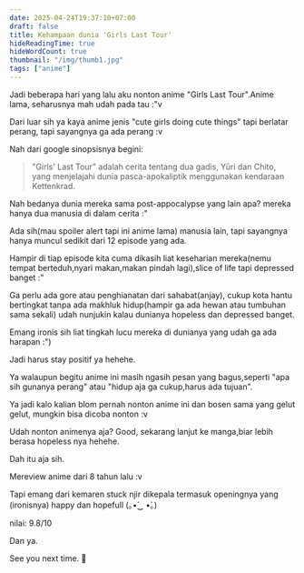 ```yaml
---
date: 2025-04-24T19:37:10+07:00
draft: false
title: Kehampaan dunia 'Girls Last Tour'
hideReadingTime: true
hideWordCount: true
thumbnail: "/img/thumb1.jpg"
tags: ["anime"]
---
```


Jadi beberapa hari yang lalu aku nonton anime "Girls Last Tour".Anime lama, seharusnya mah udah pada tau :"v 
 
Dari luar sih ya kaya anime jenis "cute girls doing cute things" tapi berlatar perang, tapi sayangnya ga ada perang :v

Nah dari google sinopsisnya begini: 

> "Girls' Last Tour" adalah cerita tentang dua gadis, Yūri dan Chito, yang menjelajahi dunia pasca-apokaliptik menggunakan kendaraan Kettenkrad.  

Nah bedanya dunia mereka sama  post-appocalypse yang lain apa? mereka hanya dua manusia di dalam cerita :"

Ada sih(mau spoiler alert tapi ini anime lama) manusia lain, tapi sayangnya hanya muncul sedikit dari 12 episode yang ada.

Hampir di tiap episode kita cuma dikasih liat keseharian mereka(nemu tempat berteduh,nyari makan,makan pindah lagi),slice of life tapi depressed banget :"

Ga perlu ada gore atau penghianatan dari sahabat(anjay), cukup kota hantu bertingkat tanpa ada makhluk hidup(hampir ga ada hewan atau tumbuhan sama sekali) udah nunjukin kalau dunianya hopeless dan depressed banget.

Emang ironis sih liat tingkah lucu mereka di dunianya yang udah ga ada harapan :")

Jadi harus stay positif ya hehehe.

Ya walaupun begitu anime ini masih ngasih pesan yang bagus,seperti "apa sih gunanya perang" atau "hidup aja ga cukup,harus ada tujuan".

Ya jadi kalo kalian blom pernah nonton anime ini dan bosen sama yang gelut gelut, mungkin bisa dicoba nonton :v

Udah nonton animenya aja? Good, sekarang lanjut ke manga,biar lebih berasa hopeless nya hehehe.

Dah itu aja sih.

Mereview anime dari 8 tahun lalu :v

Tapi emang dari kemaren stuck njir dikepala termasuk openingnya yang (ironisnya) happy dan hopefull (｡•́‿ •̀｡)

nilai: 9.8/10

Dan ya.

See you next time. 👋

